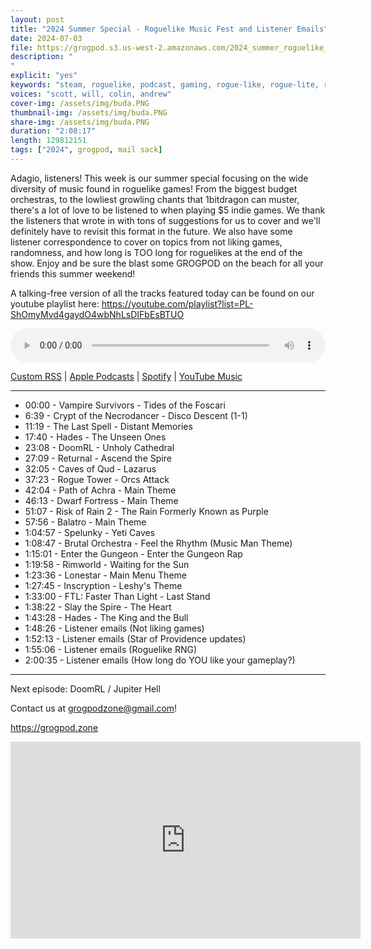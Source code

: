 ```yaml
---
layout: post
title: "2024 Summer Special - Roguelike Music Fest and Listener Emails"
date: 2024-07-03
file: https://grogpod.s3.us-west-2.amazonaws.com/2024_summer_roguelike_music.mp3
description: "
"
explicit: "yes" 
keywords: "steam, roguelike, podcast, gaming, rogue-like, rogue-lite, roguelite"
voices: "scott, will, colin, andrew"
cover-img: /assets/img/buda.PNG
thumbnail-img: /assets/img/buda.PNG
share-img: /assets/img/buda.PNG
duration: "2:08:17"
length: 129812151
tags: ["2024", grogpod, mail sack]
---
```


Adagio, listeners! This week is our summer special focusing on the wide diversity of music found in roguelike games! From the biggest budget orchestras, to the lowliest growling chants that 1bitdragon can muster, there's a lot of love to be listened to when playing $5 indie games. We thank the listeners that wrote in with tons of suggestions for us to cover and we'll definitely have to revisit this format in the future. We also have some listener correspondence to cover on topics from not liking games, randomness, and how long is TOO long for roguelikes at the end of the show. Enjoy and be sure the blast some GROGPOD on the beach for all your friends this summer weekend!

A talking-free version of all the tracks featured today can be found on our youtube playlist here: https://youtube.com/playlist?list=PL-ShOmyMvd4gaydO4wbNhLsDIFbEsBTUO


<div class="container">
  <audio controls style="width: 100%;">
    <source src="https://grogpod.s3.us-west-2.amazonaws.com/2024_summer_roguelike_music.mp3" type="audio/mpeg">
  </audio>
</div>

[Custom RSS](https://grogpod.zone/feed.xml) | [Apple Podcasts](https://podcasts.apple.com/us/podcast/grogpod/id1650474911) | [Spotify](https://open.spotify.com/show/655SEhPUWIC77oO3hILe0b) | [YouTube Music](https://music.youtube.com/playlist?list=PL-ShOmyMvd4jYFChE6tgj0JYG8RKK4xe0) 

---
* 00:00 - Vampire Survivors - Tides of the Foscari
* 6:39 - Crypt of the Necrodancer - Disco Descent (1-1)
* 11:19 - The Last Spell - Distant Memories
* 17:40 - Hades - The Unseen Ones
* 23:08 - DoomRL - Unholy Cathedral
* 27:09 - Returnal - Ascend the Spire
* 32:05 - Caves of Qud - Lazarus
* 37:23 - Rogue Tower - Orcs Attack
* 42:04 - Path of Achra - Main Theme
* 46:13 - Dwarf Fortress - Main Theme
* 51:07 - Risk of Rain 2 - The Rain Formerly Known as Purple
* 57:56 - Balatro - Main Theme
* 1:04:57 - Spelunky - Yeti Caves
* 1:08:47 - Brutal Orchestra - Feel the Rhythm (Music Man Theme)
* 1:15:01 - Enter the Gungeon - Enter the Gungeon Rap
* 1:19:58 - Rimworld - Waiting for the Sun
* 1:23:36 - Lonestar - Main Menu Theme
* 1:27:45 - Inscryption - Leshy's Theme
* 1:33:00 - FTL: Faster Than Light - Last Stand
* 1:38:22  - Slay the Spire - The Heart
* 1:43:28  - Hades - The King and the Bull
* 1:48:26 - Listener emails (Not liking games)
* 1:52:13 - Listener emails (Star of Providence updates)
* 1:55:06 - Listener emails (Roguelike RNG)
* 2:00:35 - Listener emails (How long do YOU like your gameplay?)

---



Next episode: DoomRL / Jupiter Hell

Contact us at grogpodzone@gmail.com!

https://grogpod.zone


<div class="embed-responsive embed-responsive-16by9">
<iframe width="560" height="315" src="https://www.youtube.com/embed/xxxxxx" title="YouTube video player" frameborder="0" allow="accelerometer; autoplay; clipboard-write; encrypted-media; gyroscope; picture-in-picture" allowfullscreen></iframe>
</div>
